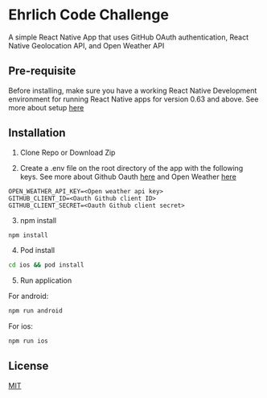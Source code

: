 # Ehrlich Code Challenge

A simple React Native App that uses GitHub OAuth authentication, React Native Geolocation API, and Open Weather API

## Pre-requisite

Before installing, make sure you have a working React Native Development environment for running React Native apps for version 0.63 and above. See more about setup [here](https://reactnative.dev/docs/environment-setup)

## Installation

1. Clone Repo or Download Zip

2. Create a .env file on the root directory of the app with the following keys. See more about Github Oauth [here](https://docs.github.com/en/developers/apps/creating-an-oauth-app) and Open Weather [here](https://openweathermap.org/appid)


```
OPEN_WEATHER_API_KEY=<Open weather api key>
GITHUB_CLIENT_ID=<Oauth Github client ID>
GITHUB_CLIENT_SECRET=<Oauth Github client secret>
```

3. npm install

```bash
npm install
```

4. Pod install

```bash
cd ios && pod install
```

5. Run application

For android:
```bash
npm run android
```
For ios:
```bash
npm run ios
```

## License
[MIT](https://choosealicense.com/licenses/mit/)